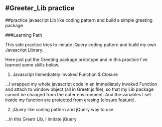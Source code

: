 #Greeter_Lib practice
------
##practice javascript Lib like coding pattern and build a simple greeting package

###Learning Path

This side practice tries to imitate jQuery coding pattern and build my own Javascript Library.

Here just put the Greeting package prototype and in this practice I've learned some skills below.

1. Javascript Immediately Invoked Function $ Closure

...I wrapped my whole javascript code in an Immediately Invoked Function and attach to window object (all in Greetr.js file), so that my Lib package cannot be changed from the outer environment. And the variables I set inside my function are protected from erasing (closure feature).

2. jQuery like coding pattern and jQuery way to use

...In this Greetr Lib, I imitate jQuery 
